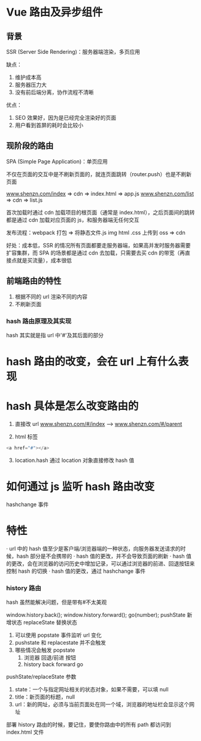 # Vue 路由及异步组件

## 背景

SSR (Server Side Rendering)：服务器端渲染，多页应用

缺点：

1. 维护成本高
2. 服务器压力大
3. 没有前后端分离，协作流程不清晰

优点：

1. SEO 效果好，因为是已经完全渲染好的页面
2. 用户看到首屏的耗时会比较小

## 现阶段的路由

SPA (Simple Page Application)：单页应用

不仅在页面的交互中是不刷新页面的，就连页面跳转（router.push）也是不刷新页面

www.shenzn.com/index => cdn => index.html => app.js
www.shenzn.com/list => cdn => list.js

首次加载时通过 cdn 加载项目的根页面（通常是 index.html），之后页面间的跳转都是通过 cdn 加载对应页面的 js，和服务器端无任何交互

发布流程：webpack 打包 => 将静态文件.js img html .css 上传到 oss => cdn

好处：成本低，SSR 的情况所有页面都要走服务器端，如果高并发时服务器需要扩容集群，而 SPA 的场景都是通过 cdn 去加载，只需要去买 cdn 的带宽（再直接点就是买流量），成本很低

## 前端路由的特性

1. 根据不同的 url 渲染不同的内容
2. 不刷新页面

### hash 路由原理及其实现

hash 其实就是指 url 中'#'及其后面的部分

# hash 路由的改变，会在 url 上有什么表现

# hash 具体是怎么改变路由的

1. 直接改 url
   www.shenzn.com/#/index ——> www.shenzn.com/#/parent

2. html 标签

```js
<a href="#"></a>
```

3. location.hash
   通过 location 对象直接修改 hash 值

# 如何通过 js 监听 hash 路由改变

hashchange 事件

# 特性

· url 中的 hash 值至少是客户端/浏览器端的一种状态，向服务器发送请求的时候，hash 部分是不会携带的
· hash 值的更改，并不会导致页面的刷新
· hash 值的更改，会在浏览器的访问历史中增加记录，可以通过浏览器的前进、回退按钮来控制 hash 的切换
· hash 值的更改，通过 hashchange 事件

### history 路由

hash 虽然能解决问题，但是带有#不太美观

window.history.back();
window.history.forward();
go(number);
pushState 新增状态
replaceState 替换状态

1. 可以使用 popstate 事件监听 url 变化
2. pushstate 和 replacestate 并不会触发
3. 哪些情况会触发 popstate
   1. 浏览器 回退/前进 按钮
   2. history back forward go

pushState/replaceState 参数

1. state：一个与指定网址相关的状态对象，如果不需要，可以填 null
2. title：新页面的标题，null
3. url：新的网址，必须与当前页面处在同一个域，浏览器的地址栏会显示这个网址

部署 history 路由的时候，要记住，要使你路由中的所有 path 都访问到 index.html 文件
